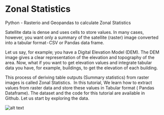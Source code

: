 # Zonal Statistics
Python - Rasterio and Geopandas to calculate Zonal Statistics


Satellite data is dense and uses cells to store values. In many cases, however, you want only a summary of the satellite (raster) image converted into a tabular format - CSV or Pandas data frame.

Let us say, for example; you have a Digital Elevation Model (DEM). The DEM image gives a clear representation of the elevation and topography of the area. Now, what if you want to get elevation values and integrate tabular data you have, for example, buildings, to get the elevation of each building.

This process of deriving table outputs (Summary statistics) from raster images is called Zonal Statistics. 
In this tutorial, We learn how to extract values from raster data and store these values in Tabular format ( Pandas Dataframe).
The dataset and the code for this tutorial are available in Github. Let us start by exploring the data.

![alt text](https://cdn-images-1.medium.com/max/1320/1*q34cSEvWUG7FNA2fNyMohQ.jpeg)
